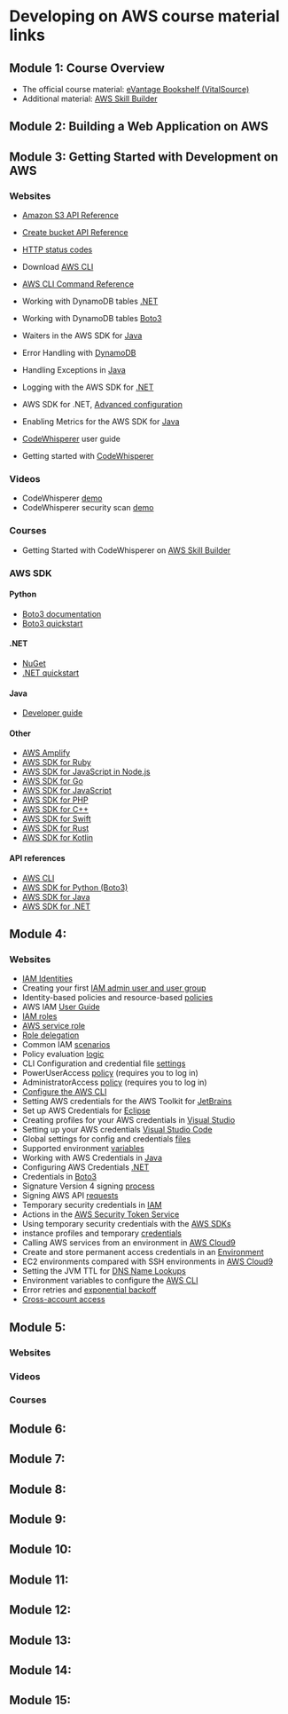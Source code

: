 # Developing on AWS course material links

## Module 1: Course Overview

- The official course material: [eVantage Bookshelf (VitalSource)](https://evantage.gilmoreglobal.com)
- Additional material: [AWS Skill Builder](https://explore.skillbuilder.aws/)

## Module 2: Building a Web Application on AWS

## Module 3: Getting Started with Development on AWS

### Websites

- [Amazon S3 API Reference](https://docs.aws.amazon.com/AmazonS3/latest/API/Type_API_Reference.html)
- [Create bucket API Reference](https://docs.aws.amazon.com/AmazonS3/latest/API/API_CreateBucket.html)
- [HTTP status codes](https://en.wikipedia.org/wiki/List_of_HTTP_status_codes)
- Download [AWS CLI](http://aws.amazon.com/cli/)
- [AWS CLI Command Reference](http://docs.aws.amazon.com/cli/latest/reference/)
- Working with DynamoDB tables [.NET](https://docs.aws.amazon.com/amazondynamodb/latest/developerguide/LowLevelDotNetWorkingWithTables.html)
- Working with DynamoDB tables [Boto3](https://boto3.amazonaws.com/v1/documentation/api/latest/guide/dynamodb.html)
- Waiters in the AWS SDK for [Java](https://aws.amazon.com/blogs/developer/waiters-in-the-aws-sdk-for-java/)
- Error Handling with [DynamoDB](http://docs.aws.amazon.com/amazondynamodb/latest/developerguide/ErrorHandling.html#APIRetries)
- Handling Exceptions in [Java](https://docs.aws.amazon.com/sdk-for-java/latest/developer-guide/handling-exceptions.html)
- Logging with the AWS SDK for [.NET](https://aws.amazon.com/blogs/developer/logging-with-the-aws-sdk-for-net/)
- AWS SDK for .NET, [Advanced configuration](https://docs.aws.amazon.com/sdk-for-net/v3/developer-guide/net-dg-advanced-config.html)
- Enabling Metrics for the AWS SDK for [Java](https://docs.aws.amazon.com/sdk-for-java/latest/developer-guide/metrics.html)
- [CodeWhisperer](https://docs.aws.amazon.com/codewhisperer/latest/userguide/getting-started.html) user guide

- Getting started with [CodeWhisperer](https://aws.amazon.com/codewhisperer/resources/)

### Videos

- CodeWhisperer [demo](https://youtu.be/qu67bvH2Y08)
- CodeWhisperer security scan [demo](https://youtu.be/GkZ4bT4DMwU)

### Courses

- Getting Started with CodeWhisperer on [AWS Skill Builder](https://explore.skillbuilder.aws/learn/course/external/view/elearning/16405/amazon-codewhisperer-getting-started)

### AWS SDK

#### Python

- [Boto3 documentation](https://boto3.amazonaws.com/v1/documentation/api/latest/index.html)
- [Boto3 quickstart](https://boto3.readthedocs.org/en/latest/guide/quickstart.html)

#### .NET

- [NuGet](https://docs.aws.amazon.com/AWSSdkDocsNET/latest/V3/DeveloperGuide/net-dg-install-assemblies.html)
- [.NET quickstart](https://docs.aws.amazon.com/AWSSdkDocsNET/latest/V3/DeveloperGuide/net-dg-start-new-project.html)

#### Java

- [Developer guide](https://docs.aws.amazon.com/AWSSdkDocsJava/latest/DeveloperGuide/java-dg-install-sdk.html)

#### Other

- [AWS Amplify](https://docs.amplify.aws/)
- [AWS SDK for Ruby](https://aws.amazon.com/sdk-for-ruby/)
- [AWS SDK for JavaScript in Node.js](https://aws.amazon.com/sdk-for-javascript/)
- [AWS SDK for Go](https://docs.aws.amazon.com/sdk-for-go/v1/developer-guide/welcome.html)
- [AWS SDK for JavaScript](https://docs.aws.amazon.com/AWSJavaScriptSDK/latest/)
- [AWS SDK for PHP](https://docs.aws.amazon.com/sdk-for-php/v3/developer-guide/welcome.html)
- [AWS SDK for C++](https://aws.amazon.com/sdk-for-cpp/)
- [AWS SDK for Swift](https://aws.amazon.com/sdk-for-swift/)
- [AWS SDK for Rust](https://aws.amazon.com/sdk-for-rust/)
- [AWS SDK for Kotlin](https://aws.amazon.com/sdk-for-kotlin/)

#### API references

- [AWS CLI](https://docs.aws.amazon.com/pt_br/cli/latest/index.html)
- [AWS SDK for Python (Boto3)](https://boto3.amazonaws.com/v1/documentation/api/latest/index.html#)
- [AWS SDK for Java](https://docs.aws.amazon.com/AWSJavaSDK/latest/javadoc/overview-summary.html)
- [AWS SDK for .NET](https://docs.aws.amazon.com/sdkfornet/v3/apidocs)

## Module 4:

### Websites
- [IAM Identities](https://docs.aws.amazon.com/IAM/latest/UserGuide/id.html)
- Creating your first [IAM admin user and user group](https://docs.aws.amazon.com/IAM/latest/UserGuide/getting-started_create-admin-group.html)
- Identity-based policies and resource-based [policies](https://docs.aws.amazon.com/IAM/latest/UserGuide/access_policies_identity-vs-resource.html)
- AWS IAM [User Guide](https://docs.aws.amazon.com/IAM/latest/UserGuide/access_policies_job-functions.html)
- [IAM roles](https://docs.aws.amazon.com/IAM/latest/UserGuide/id_roles.html)
- [AWS service role](https://docs.aws.amazon.com/IAM/latest/UserGuide/id_roles_terms-and-concepts.html#iam-term-service-role)
- [Role delegation](https://docs.aws.amazon.com/IAM/latest/UserGuide/id_roles_create_for-service.html)
- Common IAM [scenarios](https://docs.aws.amazon.com/IAM/latest/UserGuide/id_roles_common-scenarios_aws-accounts.html)
- Policy evaluation [logic](http://docs.aws.amazon.com/IAM/latest/UserGuide/AccessPolicyLanguage_EvaluationLogic.html)
- CLI Configuration and credential file [settings](https://docs.aws.amazon.com/cli/latest/userguide/cli-configure-profiles.html)
- PowerUserAccess [policy](https://console.aws.amazon.com/iam/home#/policies/arn:aws:iam::aws:policy/PowerUserAccess) (requires you to log in)
- AdministratorAccess [policy](https://console.aws.amazon.com/iam/home#/policies/arn:aws:iam::aws:policy/AdministratorAccess) (requires you to log in)
- [Configure the AWS CLI](https://docs.aws.amazon.com/cli/latest/userguide/cli-configure-quickstart.html)
- Setting AWS credentials for the AWS Toolkit for [JetBrains](https://docs.aws.amazon.com/toolkit-for-jetbrains/latest/userguide/setup-credentials.html)
- Set up AWS Credentials for [Eclipse](https://docs.aws.amazon.com/toolkit-for-eclipse/v1/user-guide/setup-credentials.html)
- Creating profiles for your AWS credentials in [Visual Studio](https://docs.aws.amazon.com/toolkit-for-visual-studio/latest/user-guide/keys-profiles-credentials.html)
- Setting up your AWS credentials [Visual Studio Code](https://docs.aws.amazon.com/toolkit-for-vscode/latest/userguide/setup-credentials.html)
- Global settings for config and credentials [files](https://docs.aws.amazon.com/sdkref/latest/guide/settings-global.html)
- Supported environment [variables](https://docs.aws.amazon.com/sdkref/latest/guide/environment-variables.html)
- Working with AWS Credentials in [Java](https://docs.aws.amazon.com/sdk-for-java/v1/developer-guide/credentials.html)
- Configuring AWS Credentials [.NET](https://docs.aws.amazon.com/sdk-for-net/v3/developer-guide/net-dg-config-creds.html)
- Credentials in [Boto3](https://boto3.amazonaws.com/v1/documentation/api/latest/guide/credentials.html)
- Signature Version 4 signing [process](https://docs.aws.amazon.com/general/latest/gr/signature-version-4.html)
- Signing AWS API [requests](http://docs.aws.amazon.com/general/latest/gr/signing_aws_api_requests.html)
- Temporary security credentials in [IAM](https://docs.aws.amazon.com/IAM/latest/UserGuide/id_credentials_temp.html)
- Actions in the [AWS Security Token Service](https://docs.aws.amazon.com/STS/latest/APIReference/API_Operations.html)
- Using temporary security credentials with the [AWS SDKs](https://docs.aws.amazon.com/IAM/latest/UserGuide/id_credentials_temp_use-resources.html#using-temp-creds-sdk)
- instance profiles and temporary [credentials](https://docs.aws.amazon.com/cloud9/latest/user-guide/credentials.html#credentials-temporary)
- Calling AWS services from an environment in [AWS Cloud9](https://docs.aws.amazon.com/cloud9/latest/user-guide/credentials.html)
- Create and store permanent access credentials in an [Environment](https://docs.aws.amazon.com/cloud9/latest/user-guide/credentials.html#credentials-permanent-create)
- EC2 environments compared with SSH environments in [AWS Cloud9](https://docs.aws.amazon.com/cloud9/latest/user-guide/ec2-env-versus-ssh-env.html)
- Setting the JVM TTL for [DNS Name Lookups](https://docs.aws.amazon.com/sdk-for-java/v1/developer-guide/java-dg-jvm-ttl.html)
- Environment variables to configure the [AWS CLI](https://docs.aws.amazon.com/cli/latest/userguide/cli-configure-envvars.html)
- Error retries and [exponential backoff](https://docs.aws.amazon.com/general/latest/gr/api-retries.html)
- [Cross-account access](https://docs.aws.amazon.com/IAM/latest/UserGuide/id_roles_common-scenarios_aws-accounts.html)

## Module 5:

### Websites

### Videos

### Courses

## Module 6:
## Module 7:
## Module 8:
## Module 9:
## Module 10:
## Module 11:
## Module 12:
## Module 13:
## Module 14:
## Module 15:
